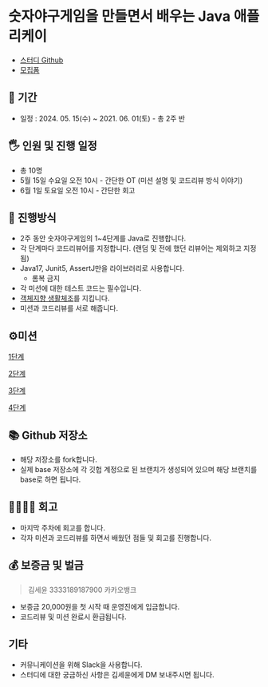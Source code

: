 # 숫자야구게임을 만들면서 배우는 Java 애플리케이

- [스터디 Github](https://github.com/Meet-Coder-Study/java-baseball)
- [모집폼](https://forms.gle/2hkHQZ5eLhBrCctCA)

## 📆 기간

- 일정 : 2024. 05. 15(수) ~ 2021. 06. 01(토) - 총 2주 반

## 🖐 인원 및 진행 일정

- 총 10명
- 5월 15일 수요일 오전 10시 - 간단한 OT (미션 설명 및 코드리뷰 방식 이야기)
- 6월 1일 토요일 오전 10시 - 간단한 회고

## 📜 진행방식

- 2주 동안 숫자야구게임의 1~4단계를 Java로 진행합니다.
- 각 단계마다 코드리뷰어를 지정합니다. (랜덤 및 전에 했던 리뷰어는 제외하고 지정됨)
- Java17, Junit5, AssertJ만을 라이브러리로 사용합니다.
    - 롬복 금지
- 각 미션에 대한 테스트 코드는 필수입니다.
- [객체지향 생활체조](https://jamie95.tistory.com/99)를 지킵니다.
- 미션과 코드리뷰를 서로 해줍니다.

## ⚙️미션

[1단계](https://www.notion.so/1-91624ac119df44429233ca487364cef8?pvs=21)

[2단계](https://www.notion.so/2-6e80526f19534e7ca6496e705826af49?pvs=21)

[3단계](https://www.notion.so/3-b85eddc7895e4f0ab93c96381b736012?pvs=21)

[4단계](https://www.notion.so/4-adf72773b6db42098065da3bb3cf348b?pvs=21)

## 📚 Github 저장소

- 해당 저장소를 fork합니다.
- 실제 base 저장소에 각 깃헙 계정으로 된 브랜치가 생성되어 있으며 해당 브랜치를 base로 하면 됩니다.

## 👨‍👩‍👧‍👦 회고

- 마지막 주차에 회고를 합니다.
- 각자 미션과 코드리뷰를 하면서 배웠던 점들 및 회고를 진행합니다.

## 💰 보증금 및 벌금

> 김세윤
3333189187900 
카카오뱅크
> 
- 보증금 20,000원을 첫 시작 때 운영진에게 입금합니다.
- 코드리뷰 및 미션 완료시 환급됩니다.

## 기타

- 커뮤니케이션을 위해 Slack을 사용합니다.
- 스터디에 대한 궁금하신 사항은 김세윤에게 DM 보내주시면 됩니다.

